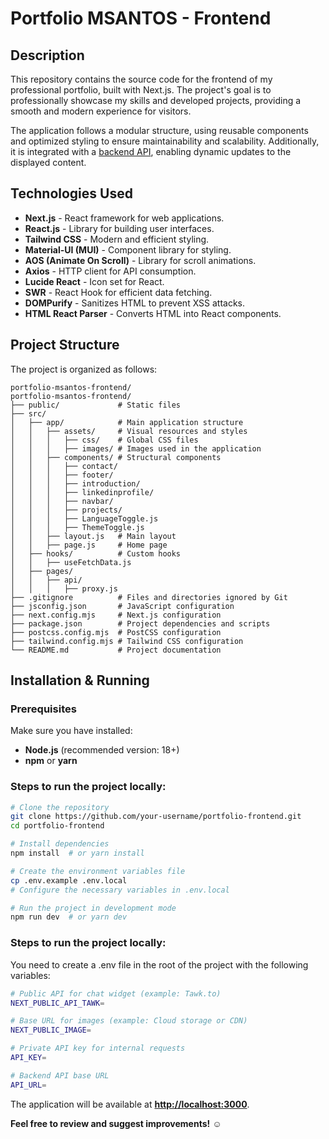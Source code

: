 # Portfolio MSANTOS - Frontend

## Description
This repository contains the source code for the frontend of my professional portfolio, built with Next.js. The project's goal is to professionally showcase my skills and developed projects, providing a smooth and modern experience for visitors.  

The application follows a modular structure, using reusable components and optimized styling to ensure maintainability and scalability. Additionally, it is integrated with a [backend API](https://github.com/msantosdevlab/portfolio_msantos_backend), enabling dynamic updates to the displayed content.  

## Technologies Used
- **Next.js** - React framework for web applications.  
- **React.js** - Library for building user interfaces.  
- **Tailwind CSS** - Modern and efficient styling.  
- **Material-UI (MUI)** - Component library for styling.  
- **AOS (Animate On Scroll)** - Library for scroll animations.  
- **Axios** - HTTP client for API consumption.  
- **Lucide React** - Icon set for React.  
- **SWR** - React Hook for efficient data fetching.  
- **DOMPurify** - Sanitizes HTML to prevent XSS attacks.  
- **HTML React Parser** - Converts HTML into React components.

## Project Structure  
The project is organized as follows: 

```
portfolio-msantos-frontend/
portfolio-msantos-frontend/
├── public/             # Static files
├── src/
│   ├── app/            # Main application structure
│   │   ├── assets/     # Visual resources and styles
│   │   │   ├── css/    # Global CSS files
│   │   │   ├── images/ # Images used in the application
│   │   ├── components/ # Structural components
│   │   │   ├── contact/
│   │   │   ├── footer/
│   │   │   ├── introduction/
│   │   │   ├── linkedinprofile/
│   │   │   ├── navbar/
│   │   │   ├── projects/
│   │   │   ├── LanguageToggle.js
│   │   │   ├── ThemeToggle.js
│   │   ├── layout.js   # Main layout
│   │   ├── page.js     # Home page
│   ├── hooks/          # Custom hooks
│   │   ├── useFetchData.js
│   ├── pages/
│   │   ├── api/
│   │   │   ├── proxy.js
├── .gitignore          # Files and directories ignored by Git
├── jsconfig.json       # JavaScript configuration
├── next.config.mjs     # Next.js configuration
├── package.json        # Project dependencies and scripts
├── postcss.config.mjs  # PostCSS configuration
├── tailwind.config.mjs # Tailwind CSS configuration
└── README.md           # Project documentation
```


## Installation & Running

### Prerequisites

Make sure you have installed:

- **Node.js** (recommended version: 18+)
- **npm** or **yarn**

### Steps to run the project locally:

```sh
# Clone the repository
git clone https://github.com/your-username/portfolio-frontend.git
cd portfolio-frontend

# Install dependencies
npm install  # or yarn install

# Create the environment variables file
cp .env.example .env.local
# Configure the necessary variables in .env.local

# Run the project in development mode
npm run dev  # or yarn dev

```
### Steps to run the project locally:
You need to create a .env file in the root of the project with the following variables:
```sh
# Public API for chat widget (example: Tawk.to)
NEXT_PUBLIC_API_TAWK=

# Base URL for images (example: Cloud storage or CDN)
NEXT_PUBLIC_IMAGE=

# Private API key for internal requests
API_KEY=

# Backend API base URL
API_URL=

```

The application will be available at **[http://localhost:3000](http://localhost:3000)**.

**Feel free to review and suggest improvements!** :relaxed: